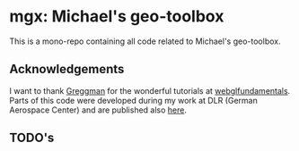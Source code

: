 # mgx: Michael's geo-toolbox

This is a mono-repo containing all code related to Michael's geo-toolbox.

## Acknowledgements

I want to thank [Greggman](https://github.com/greggman) for the wonderful tutorials at [webglfundamentals](https://webglfundamentals.org/).
Parts of this code were developed during my work at DLR (German Aerospace Center) and are published also [here](https://github.com/dlr-eoc/ukis-frontend-libraries/tree/master/projects/utils-maps).


## TODO's 